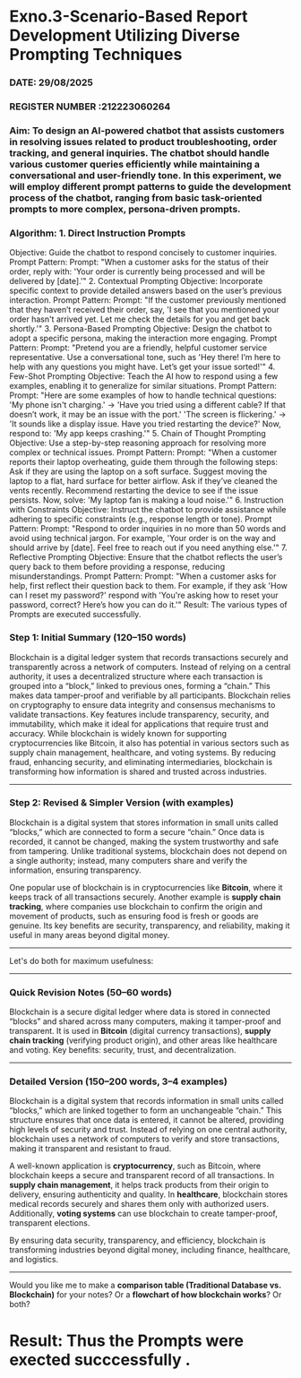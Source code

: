# Exno.3-Scenario-Based Report Development Utilizing Diverse Prompting Techniques
### DATE: 29/08/2025                                                                           
### REGISTER NUMBER :212223060264
### Aim: To design an AI-powered chatbot that assists customers in resolving issues related to product troubleshooting, order tracking, and general inquiries. The chatbot should handle various customer queries efficiently while maintaining a conversational and user-friendly tone. In this experiment, we will employ different prompt patterns to guide the development process of the chatbot, ranging from basic task-oriented prompts to more complex, persona-driven prompts.

### Algorithm:  1. Direct Instruction Prompts
Objective: Guide the chatbot to respond concisely to customer inquiries.
Prompt Pattern:
Prompt: "When a customer asks for the status of their order, reply with: 'Your order is currently being processed and will be delivered by [date].'"
2. Contextual Prompting
Objective: Incorporate specific context to provide detailed answers based on the user’s previous interaction.
Prompt Pattern:
Prompt: "If the customer previously mentioned that they haven’t received their order, say, 'I see that you mentioned your order hasn't arrived yet. Let me check the details for you and get back shortly.'"
3. Persona-Based Prompting
Objective: Design the chatbot to adopt a specific persona, making the interaction more engaging.
Prompt Pattern:
Prompt: "Pretend you are a friendly, helpful customer service representative. Use a conversational tone, such as 'Hey there! I’m here to help with any questions you might have. Let’s get your issue sorted!'"
4. Few-Shot Prompting
Objective: Teach the AI how to respond using a few examples, enabling it to generalize for similar situations.
Prompt Pattern:
Prompt: "Here are some examples of how to handle technical questions:
'My phone isn't charging.' → 'Have you tried using a different cable? If that doesn’t work, it may be an issue with the port.'
'The screen is flickering.' → 'It sounds like a display issue. Have you tried restarting the device?'
Now, respond to: 'My app keeps crashing.'"
5. Chain of Thought Prompting
Objective: Use a step-by-step reasoning approach for resolving more complex or technical issues.
Prompt Pattern:
Prompt: "When a customer reports their laptop overheating, guide them through the following steps:
Ask if they are using the laptop on a soft surface.
Suggest moving the laptop to a flat, hard surface for better airflow.
Ask if they’ve cleaned the vents recently.
Recommend restarting the device to see if the issue persists.
Now, solve: 'My laptop fan is making a loud noise.'"
6. Instruction with Constraints
Objective: Instruct the chatbot to provide assistance while adhering to specific constraints (e.g., response length or tone).
Prompt Pattern:
Prompt: "Respond to order inquiries in no more than 50 words and avoid using technical jargon. For example, 'Your order is on the way and should arrive by [date]. Feel free to reach out if you need anything else.'"
7. Reflective Prompting
Objective: Ensure that the chatbot reflects the user’s query back to them before providing a response, reducing misunderstandings.
Prompt Pattern:
Prompt: "When a customer asks for help, first reflect their question back to them. For example, if they ask 'How can I reset my password?' respond with 'You're asking how to reset your password, correct? Here’s how you can do it.'"
Result: The various types of Prompts are executed successfully.
### Step 1: Initial Summary (120–150 words)

Blockchain is a digital ledger system that records transactions securely and transparently across a network of computers. Instead of relying on a central authority, it uses a decentralized structure where each transaction is grouped into a “block,” linked to previous ones, forming a “chain.” This makes data tamper-proof and verifiable by all participants. Blockchain relies on cryptography to ensure data integrity and consensus mechanisms to validate transactions. Key features include transparency, security, and immutability, which make it ideal for applications that require trust and accuracy. While blockchain is widely known for supporting cryptocurrencies like Bitcoin, it also has potential in various sectors such as supply chain management, healthcare, and voting systems. By reducing fraud, enhancing security, and eliminating intermediaries, blockchain is transforming how information is shared and trusted across industries.

---

### Step 2: Revised & Simpler Version (with examples)

Blockchain is a digital system that stores information in small units called “blocks,” which are connected to form a secure “chain.” Once data is recorded, it cannot be changed, making the system trustworthy and safe from tampering. Unlike traditional systems, blockchain does not depend on a single authority; instead, many computers share and verify the information, ensuring transparency.

One popular use of blockchain is in cryptocurrencies like **Bitcoin**, where it keeps track of all transactions securely. Another example is **supply chain tracking**, where companies use blockchain to confirm the origin and movement of products, such as ensuring food is fresh or goods are genuine. Its key benefits are security, transparency, and reliability, making it useful in many areas beyond digital money.

---

Let's do both for maximum usefulness:

---

### **Quick Revision Notes (50–60 words)**

Blockchain is a secure digital ledger where data is stored in connected “blocks” and shared across many computers, making it tamper-proof and transparent. It is used in **Bitcoin** (digital currency transactions), **supply chain tracking** (verifying product origin), and other areas like healthcare and voting. Key benefits: security, trust, and decentralization.

---

### **Detailed Version (150–200 words, 3–4 examples)**

Blockchain is a digital system that records information in small units called “blocks,” which are linked together to form an unchangeable “chain.” This structure ensures that once data is entered, it cannot be altered, providing high levels of security and trust. Instead of relying on one central authority, blockchain uses a network of computers to verify and store transactions, making it transparent and resistant to fraud.

A well-known application is **cryptocurrency**, such as Bitcoin, where blockchain keeps a secure and transparent record of all transactions. In **supply chain management**, it helps track products from their origin to delivery, ensuring authenticity and quality. In **healthcare**, blockchain stores medical records securely and shares them only with authorized users. Additionally, **voting systems** can use blockchain to create tamper-proof, transparent elections.

By ensuring data security, transparency, and efficiency, blockchain is transforming industries beyond digital money, including finance, healthcare, and logistics.

---

Would you like me to make a **comparison table (Traditional Database vs. Blockchain)** for your notes? Or a **flowchart of how blockchain works**? Or both?






# Result: Thus the Prompts were exected succcessfully .

